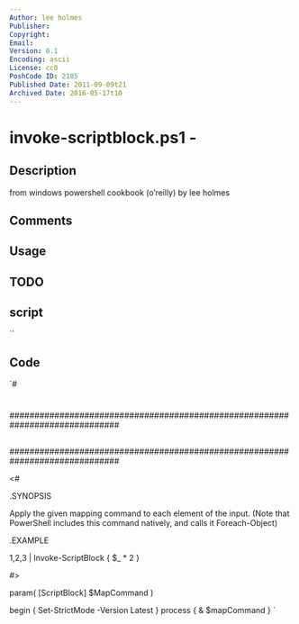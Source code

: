 ```yaml
---
Author: lee holmes
Publisher: 
Copyright: 
Email: 
Version: 0.1
Encoding: ascii
License: cc0
PoshCode ID: 2185
Published Date: 2011-09-09t21
Archived Date: 2016-05-17t10
---
```


# invoke-scriptblock.ps1 - 

## Description

from windows powershell cookbook (o’reilly) by lee holmes

## Comments



## Usage



## TODO



## script

``

## Code

`#
 #
 ##############################################################################
 ##
 ##
 ##
 ##############################################################################
 
 <#
 
 .SYNOPSIS
 
 Apply the given mapping command to each element of the input. (Note that
 PowerShell includes this command natively, and calls it Foreach-Object)
 
 .EXAMPLE
 
 1,2,3 | Invoke-ScriptBlock { $_ * 2 }
 
 #>
 
 param(
     [ScriptBlock] $MapCommand
 )
 
 begin
 {
     Set-StrictMode -Version Latest
 }
 process
 {
     & $mapCommand
 }
`

